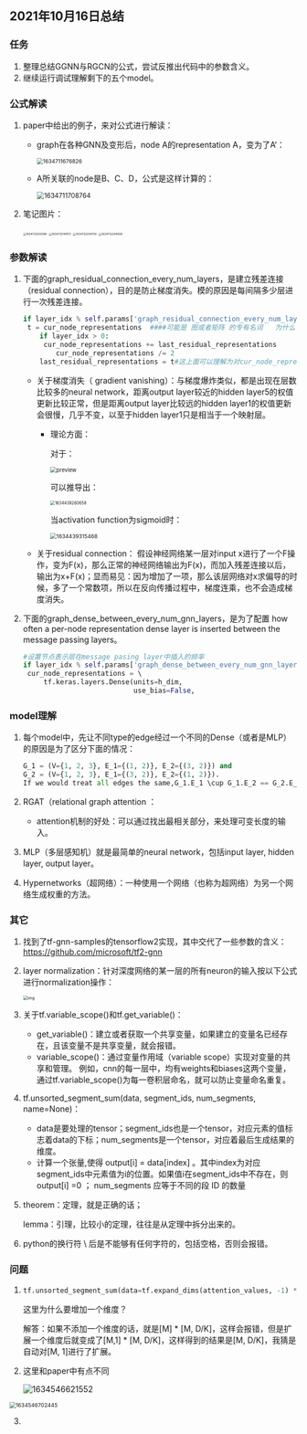 ## 2021年10月16日总结

### 任务

1. 整理总结GGNN与RGCN的公式，尝试反推出代码中的参数含义。
2. 继续运行调试理解剩下的五个model。

### 公式解读

1. paper中给出的例子，来对公式进行解读：

   - graph在各种GNN及变形后，node A的representation A，变为了A‘：

     <img src="D:\APP\Typora\images_data\1634711676826.png" alt="1634711676826" style="zoom:67%;" />

   - A所关联的node是B、C、D，公式是这样计算的：

     <img src="D:\APP\Typora\images_data\1634711708764.png" alt="1634711708764" style="zoom:80%;" />

2. 笔记图片：

   <img src="D:\APP\Typora\images_data\1634732025088.png" alt="1634732025088" style="zoom: 33%;" />

   <img src="D:\APP\Typora\images_data\1634732149113.png" alt="1634732149113" style="zoom:33%;" />

   <img src="D:\APP\Typora\images_data\1634732204709.png" alt="1634732204709" style="zoom:33%;" />

   <img src="D:\APP\Typora\images_data\1634732249608.png" alt="1634732249608" style="zoom:33%;" />

### 参数解读

1. 下面的graph_residual_connection_every_num_layers，是建立残差连接（residual connection），目的是防止梯度消失。模的原因是每间隔多少层进行一次残差连接。

   ```python
   if layer_idx % self.params['graph_residual_connection_every_num_layers'] == 0:  #？这一步又是什么目的？ #2 or 10000
   	t = cur_node_representations  ####可能是 图或者矩阵 的专有名词   为什么？
       if layer_idx > 0:
       	cur_node_representations += last_residual_representations
           cur_node_representations /= 2
       last_residual_representations = t#这上面可以理解为对cur_node_representations做了一定的变换操作
   ```

   - 关于梯度消失（ gradient vanishing）：与梯度爆炸类似，都是出现在层数比较多的neural network，距离output layer较近的hidden layer5的权值更新比较正常，但是距离output layer比较远的hidden layer1的权值更新会很慢，几乎不变，以至于hidden layer1只是相当于一个映射层。

     - 理论方面：

       对于：

        <img src="https://pic3.zhimg.com/v2-b9e0d6871fbcae05d602bab65620a3ca_r.jpg" alt="preview" style="zoom: 67%;" /> 

       可以推导出：

       <img src="D:\APP\Typora\images_data\1634439260658.png" alt="1634439260658" style="zoom:50%;" />

       当activation function为sigmoid时：

       <img src="D:\APP\Typora\images_data\1634439315468.png" alt="1634439315468" style="zoom:67%;" />

   - 关于residual connection： 假设神经网络某一层对input x进行了一个F操作，变为F(x)，那么正常的神经网络输出为F(x)，而加入残差连接以后，输出为x+F(x)；显而易见：因为增加了一项，那么该层网络对x求偏导的时候，多了一个常数项，所以在反向传播过程中，梯度连乘，也不会造成梯度消失。 

2. 下面的graph_dense_between_every_num_gnn_layers，是为了配置 how often a per-node representation dense layer is inserted between the message passing layers。

   ```python
   #设置节点表示层在message pasing layer中插入的频率
   if layer_idx % self.params['graph_dense_between_every_num_gnn_layers'] == 0:     
   	cur_node_representations = \ 
   		tf.keras.layers.Dense(units=h_dim,
   							  use_bias=False,                              										  activation=activation_fn,                              							   name="Dense",)(cur_node_representations)
   ```

### model理解

1. 每个model中，先让不同type的edge经过一个不同的Dense（或者是MLP）的原因是为了区分下面的情况：
   
   ```python
   G_1 = (V={1, 2, 3}, E_1={(1, 2)}, E_2={(3, 2)}) and 
   G_2 = (V={1, 2, 3}, E_1={(3, 2)}, E_2={(1, 2)}). 
   If we would treat all edges the same,G_1.E_1 \cup G_1.E_2 == G_2.E_1 \cup G_2.E_2 would imply that the two graphsbecome indistuingishable.
   ```
   
2. RGAT（relational graph attention ：

   - attention机制的好处：可以通过找出最相关部分，来处理可变长度的输入。

3. MLP（多层感知机）就是最简单的neural network，包括input layer, hidden layer, output layer。

4. Hypernetworks（超网络）：一种使用一个网络（也称为超网络）为另一个网络生成权重的方法。

### 其它

1. 找到了tf-gnn-samples的tensorflow2实现，其中交代了一些参数的含义：https://github.com/microsoft/tf2-gnn

2. layer normalization：针对深度网络的某一层的所有neuron的输入按以下公式进行normalization操作：

    <img src="https://img-blog.csdn.net/20180714180615653?watermark/2/text/aHR0cHM6Ly9ibG9nLmNzZG4ubmV0L2xpdXhpYW8yMTQ=/font/5a6L5L2T/fontsize/400/fill/I0JBQkFCMA==/dissolve/70" alt="img" style="zoom: 50%;" /> 

3. 关于tf.variable_scope()和tf.get_variable()：

    - get_variable()：建立或者获取一个共享变量，如果建立的变量名已经存在，且该变量不是共享变量，就会报错。
    - variable_scope()：通过变量作用域（variable scope）实现对变量的共享和管理。 例如，cnn的每一层中，均有weights和biases这两个变量，通过tf.variable_scope()为每一卷积层命名，就可以防止变量命名重复。 

4. tf.unsorted_segment_sum(data, segment_ids, num_segments, name=None)：
   - data是要处理的tensor；segment_ids也是一个tensor，对应元素的值标志着data的下标；num_segments是一个tensor，对应着最后生成结果的维度。
   - 计算一个张量,使得 output[i] = data[index] 。其中index为对应segment_ids中元素值为i的位置。如果值i在segment_ids中不存在，则output[i] =0 ； num_segments 应等于不同的段 ID 的数量 

5. theorem：定理，就是正确的话；

   lemma：引理，比较小的定理，往往是从定理中拆分出来的。

6. python的换行符 \ 后是不能够有任何字符的，包括空格，否则会报错。

### 问题

1. ```python
   tf.unsorted_segment_sum(data=tf.expand_dims(attention_values, -1) * messages,
   ```

   这里为什么要增加一个维度？

   解答：如果不添加一个维度的话，就是[M] * [M, D/K]，这样会报错，但是扩展一个维度后就变成了[M,1] * [M, D/K]，这样得到的结果是[M, D/K]，我猜是自动对[M, 1]进行了扩展。
   
2. 这里和paper中有点不同

   ![1634546621552](D:\APP\Typora\images_data\1634546621552.png)

<img src="D:\APP\Typora\images_data\1634546702445.png" alt="1634546702445" style="zoom: 67%;" />

3. 